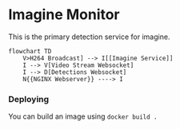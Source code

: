 # Imagine Monitor

This is the primary detection service for imagine.

```mermaid
flowchart TD
    V>H264 Broadcast] --> I[[Imagine Service]]
    I --> V[Video Stream Websocket]
    I --> D[Detections Websocket]
    N{{NGINX Webserver}} ----> I
```

### Deploying

You can build an image using `docker build .`

